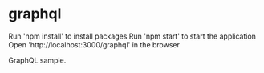 # graphql

Run 'npm install' to install packages
Run 'npm start' to start the application
Open 'http://localhost:3000/graphql' in the browser

GraphQL sample.